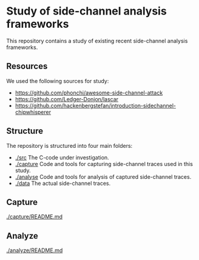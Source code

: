 # Study of side-channel analysis frameworks

This repository contains a study of existing recent side-channel analysis frameworks.

## Resources

We used the following sources for study:

- https://github.com/phonchi/awesome-side-channel-attack
- https://github.com/Ledger-Donjon/lascar
- https://github.com/hackenbergstefan/introduction-sidechannel-chipwhisperer

## Structure

The repository is structured into four main folders:

- [./src](./src)
  The C-code under investigation.
- [./capture](./capture)
  Code and tools for capturing side-channel traces used in this study.
- [./analyse](./analyse)
  Code and tools for analysis of captured side-channel traces.
- [./data](./data)
  The actual side-channel traces.

## Capture

[./capture/README.md](./capture/README.md)

## Analyze

[./analyze/README.md](./analyze/README.md)
